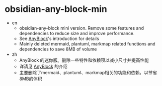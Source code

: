 # obsidian-any-block-min

- en
  - obsidian-any-block mini version. Remove some features and dependencies to reduce size and improve performance.
  - See [AnyBlock](https://github.com/any-block/obsidian-any-block)'s introduction for details
  - Mainly deleted mermaid, plantuml, markmap related functions and dependencies to save 8MB of volume
- zh
  - AnyBlock 的迷你版。删除一些特性和依赖项以减小尺寸并提高性能
  - 详请见 [AnyBlock](https://github.com/any-block/obsidian-any-block) 的介绍
  - 主要删除了mermaid、plantuml、markmap相关的功能和依赖，以节省8MB的体积
